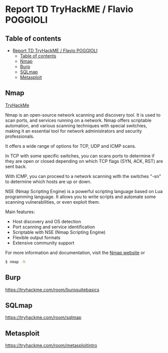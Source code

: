 # Report TD TryHackME / Flavio POGGIOLI

## Table of contents

- [Report TD TryHackME / Flavio POGGIOLI](#report-td-tryhackme--flavio-poggioli)
  - [Table of contents](#table-of-contents)
  - [Nmap](#nmap)
  - [Burp](#burp)
  - [SQLmap](#sqlmap)
  - [Metasploit](#metasploit)


## Nmap

[TryHackMe](https://tryhackme.com/room/furthernmap)

Nmap is an open-source network scanning and discovery tool. 
It is used to scan ports, and services running on a network. 
Nmap offers scriptable automation, and various scanning techniques with special switchies, making it an essential tool for network administrators and security professionals.

It offers a wide range of options for TCP, UDP and ICMP scans. 

In TCP with some specific switches, you can scans ports to determine if they are open or closed depending on which TCP flags (SYN, ACK, RST) are sent back.

With ICMP, you can proceed to a network scanning with the switches "-sn" to determine which hosts are up or down.

NSE (Nmap Scripting Engine) is a powerful scripting language based on Lua programming language.
It allows you to write scripts and automate some scanning vulnerabilities, or even exploit them.

Main features:
- Host discovery and OS detection
- Port scanning and service identification
- Scriptable with NSE (Nmap Scripting Engine)
- Flexible output formats
- Extensive community support

For more information and documentation, visit the [Nmap website](https://nmap.org/) or

```bash
$ nmap -h
```

## Burp

https://tryhackme.com/room/burpsuitebasics



## SQLmap

https://tryhackme.com/room/sqlmap


## Metasploit


https://tryhackme.com/room/metasploitintro